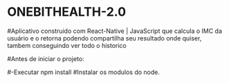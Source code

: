 # ONEBITHEALTH-2.0
#Aplicativo construido com React-Native | JavaScript que calcula o IMC da usuário e o retorna podendo compartilha seu resultado onde quiser, tambem conseguindo ver todo o historico

#Antes de iniciar o projeto:

#-Executar npm install
      #Instalar os modulos do node.
